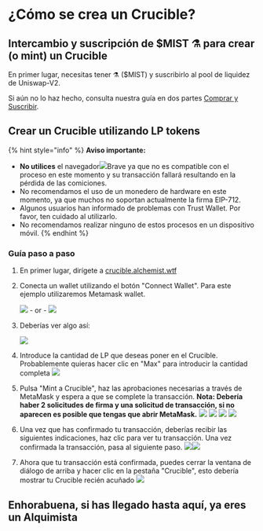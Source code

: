 # ¿Cómo se crea un Crucible?

## Intercambio y suscripción de $MIST ⚗️ para crear \(o mint\) un Crucible

En primer lugar, necesitas tener ⚗️ \($MIST\) y suscribirlo al pool de liquidez de Uniswap-V2.

Si aún no lo haz hecho, consulta nuestra guía en dos partes [Comprar y Suscribir](https://app.gitbook.com/@alchemist-docs/s/mist/~/drafts/-M_VHiL63dIBNcjxTUwi/v/spanish/acquiring-and-subscribing). 

## Crear un Crucible utilizando LP tokens

{% hint style="info" %}
**Aviso importante:** 

* **No utilices** el navegador![](../../.gitbook/assets/brave.png)Brave ya que no es compatible con el proceso en este momento y su transacción fallará resultando en la pérdida de las comiciones.
* No recomendamos el uso de un monedero de hardware en este momento, ya que muchos no soportan actualmente la firma EIP-712.
* Algunos usuarios han informado de problemas con Trust Wallet. Por favor, ten cuidado al utilizarlo.
* No recomendamos realizar ninguno de estos procesos en un dispositivo móvil.
{% endhint %}

### Guía paso a paso

1. En primer lugar, dirígete a [crucible.alchemist.wtf](https://crucible.alchemist.wtf/)
2. Conecta un wallet utilizando el botón "Connect Wallet". Para este ejemplo utilizaremos Metamask wallet.

   ![](../../.gitbook/assets/screenshot-2021-05-07-at-12.48.31.png) - or - ![](../../.gitbook/assets/screenshot-2021-05-07-at-12.48.38.png) 

3. Deberías ver algo así:

    ![](../../.gitbook/assets/screenshot-2021-05-07-at-12.49.57.png) 

4. Introduce la cantidad de LP que deseas poner en el Crucible. Probablemente quieras hacer clic en "Max" para introducir la cantidad completa  ![](../../.gitbook/assets/screenshot-2021-05-07-at-12.50.01.png)  
5. Pulsa "Mint a Crucible", haz las aprobaciones necesarias a través de MetaMask y espera a que se complete la transacción. **Nota: Debería haber 2 solicitudes de firma y una solicitud de transacción, si no aparecen es posible que tengas que abrir MetaMask.**  ![](../../.gitbook/assets/screenshot-2021-05-07-at-12.50.05.png)  ![](../../.gitbook/assets/screenshot-2021-05-07-at-12.50.16.png) ![](../../.gitbook/assets/screenshot-2021-05-07-at-12.50.20.png) ![](../../.gitbook/assets/screenshot-2021-05-07-at-12.50.28.png) 
6. Una vez que has confirmado tu transacción, deberías recibir las siguientes indicaciones, haz clic para ver tu transacción. Una vez confirmada la transacción, pasa al siguiente paso. ![](../../.gitbook/assets/screenshot-2021-05-07-at-13.12.02.png)![](../../.gitbook/assets/screenshot-2021-05-07-at-13.24.50.png) 
7. Ahora que tu transacción está confirmada, puedes cerrar la ventana de diálogo de arriba y hacer clic en la pestaña "Crucible", esto debería mostrar tu Crucible recién acuñado ![](../../.gitbook/assets/screenshot-2021-05-07-at-13.01.22.png) 

## Enhorabuena, si has llegado hasta aquí, ya eres un Alquimista

